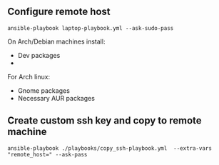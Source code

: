 ## Configure remote host
`ansible-playbook laptop-playbook.yml --ask-sudo-pass`

On Arch/Debian machines install:
 * Dev packages
 * 
For Arch linux:
 * Gnome packages
 * Necessary AUR packages

## Create custom ssh key and copy to remote machine

`ansible-playbook ./playbooks/copy_ssh-playbook.yml  --extra-vars "remote_host=" --ask-pass`

